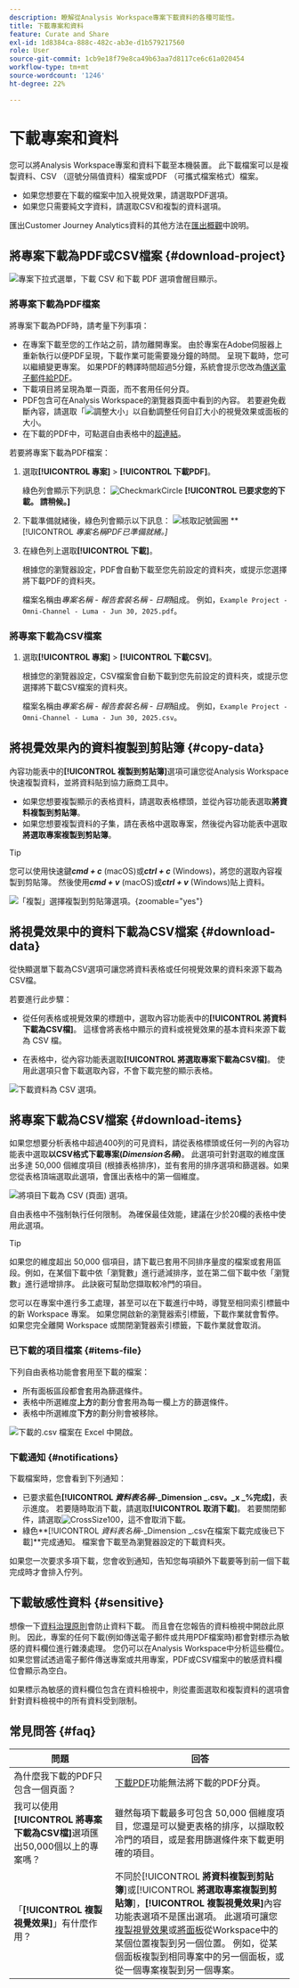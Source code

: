 ```yaml
---
description: 瞭解從Analysis Workspace專案下載資料的各種可能性。
title: 下載專案和資料
feature: Curate and Share
exl-id: 1d8384ca-888c-482c-ab3e-d1b579217560
role: User
source-git-commit: 1cb9e18f79e8ca49b63aa7d8117ce6c61a020454
workflow-type: tm+mt
source-wordcount: '1246'
ht-degree: 22%

---
```


# 下載專案和資料

您可以將Analysis Workspace專案和資料下載至本機裝置。 此下載檔案可以是複製資料、CSV （逗號分隔值資料）檔案或PDF （可攜式檔案格式）檔案。

* 如果您想要在下載的檔案中加入視覺效果，請選取PDF選項。
* 如果您只需要純文字資料，請選取CSV和複製的資料選項。

匯出Customer Journey Analytics資料的其他方法在[匯出概觀](/help/analysis-workspace/export/export-project-overview.md)中說明。

## 將專案下載為PDF或CSV檔案 {#download-project}

![專案下拉式選單，下載 CSV 和下載 PDF 選項會醒目顯示。](assets/download-project.png)

### 將專案下載為PDF檔案

將專案下載為PDF時，請考量下列事項：

* 在專案下載至您的工作站之前，請勿離開專案。 由於專案在Adobe伺服器上重新執行以便PDF呈現，下載作業可能需要幾分鐘的時間。 呈現下載時，您可以繼續變更專案。 如果PDF的轉譯時間超過5分鐘，系統會提示您改為[傳送電子郵件給PDF](../curate-share/send-schedule-files.md)。
* 下載項目將呈現為單一頁面，而不套用任何分頁。
* PDF包含可在Analysis Workspace的瀏覽器頁面中看到的內容。 若要避免截斷內容，請選取「![調整大小](/help/assets/icons/Resize.svg)」以自動調整任何自訂大小的視覺效果或面板的大小。
* 在下載的PDF中，可點選自由表格中的[超連結](/help/analysis-workspace/visualizations/freeform-table/freeform-table-hyperlinks.md)。

若要將專案下載為PDF檔案：

1. 選取&#x200B;**[!UICONTROL 專案]** > **[!UICONTROL 下載PDF]**。

   綠色列會顯示下列訊息： ![CheckmarkCircle](/help/assets/icons/CheckmarkCircle.svg) **[!UICONTROL 已要求您的下載。 請稍候。]**

1. 下載準備就緒後，綠色列會顯示以下訊息： ![核取記號圓圈](/help/assets/icons/CheckmarkCircle.svg) **[!UICONTROL *專案名稱&#x200B;*PDF已準備就緒。]**

1. 在綠色列上選取&#x200B;**[!UICONTROL 下載]**。

   根據您的瀏覽器設定，PDF會自動下載至您先前設定的資料夾，或提示您選擇將下載PDF的資料夾。

   檔案名稱由&#x200B;*專案名稱* - *報告套裝名稱* - *日期*&#x200B;組成。 例如，`Example Project - Omni-Channel - Luma - Jun 30, 2025.pdf`。

### 將專案下載為CSV檔案

1. 選取&#x200B;**[!UICONTROL 專案]** > **[!UICONTROL 下載CSV]**。

   根據您的瀏覽器設定，CSV檔案會自動下載到您先前設定的資料夾，或提示您選擇將下載CSV檔案的資料夾。

   檔案名稱由&#x200B;*專案名稱* - *報告套裝名稱* - *日期*&#x200B;組成。 例如，`Example Project - Omni-Channel - Luma - Jun 30, 2025.csv`。

## 將視覺效果內的資料複製到剪貼簿 {#copy-data}

內容功能表中的&#x200B;**[!UICONTROL 複製到剪貼簿]**&#x200B;選項可讓您從Analysis Workspace快速複製資料，並將資料貼到協力廠商工具中。

* 如果您想要複製顯示的表格資料，請選取表格標頭，並從內容功能表選取&#x200B;**將資料複製到剪貼簿**。
* 如果您想要複製資料的子集，請在表格中選取專案，然後從內容功能表中選取&#x200B;**將選取專案複製到剪貼簿**。

>[!TIP]
>
>您可以使用快速鍵&#x200B;**_cmd + c_** (macOS)或&#x200B;**_ctrl + c_** (Windows)，將您的選取內容複製到剪貼簿。 然後使用&#x200B;**_cmd + v_** (macOS)或&#x200B;**_ctrl + v_** (Windows)貼上資料。


![「複製」選擇複製到剪貼簿選項。 ](assets/copy-clipboard.png){zoomable="yes"}

## 將視覺效果中的資料下載為CSV檔案 {#download-data}

從快顯選單下載為CSV選項可讓您將資料表格或任何視覺效果的資料來源下載為CSV檔。

若要進行此步驟：

* 從任何表格或視覺效果的標題中，選取內容功能表中的&#x200B;**[!UICONTROL 將資料下載為CSV檔]**。 這樣會將表格中顯示的資料或視覺效果的基本資料來源下載為 CSV 檔。

<!-- Only relevant as soon as CJA supports Map visualization 
  >[!NOTE]
  >
  >  Note: the Map visualization does not support this option.
-->

* 在表格中，從內容功能表選取&#x200B;**[!UICONTROL 將選取專案下載為CSV檔]**。 使用此選項只會下載選取內容，不會下載完整的顯示表格。

![下載資料為 CSV 選項。](assets/download-data-as-csv.png)

## 將專案下載為CSV檔案 {#download-items}

如果您想要分析表格中超過400列的可見資料，請從表格標頭或任何一列的內容功能表中選取&#x200B;**以CSV格式下載專案(_Dimension名稱_)**。 此選項可針對選取的維度匯出多達 50,000 個維度項目 (根據表格排序)，並有套用的排序選項和篩選器。如果您從表格頂端選取此選項，會匯出表格中的第一個維度。

![將項目下載為 CSV (頁面) 選項。](assets/download-items-as-csv.png)

自由表格中不強制執行任何限制。 為確保最佳效能，建議在少於20欄的表格中使用此選項。

>[!TIP]
>
> 如果您的維度超出 50,000 個項目，請下載已套用不同排序量度的檔案或套用區段。例如，在某個下載中依「瀏覽數」進行遞減排序，並在第二個下載中依「瀏覽數」進行遞增排序。 此訣竅可幫助您擷取較冷門的項目。

您可以在專案中進行多工處理，甚至可以在下載進行中時，導覽至相同索引標籤中的新 Workspace 專案。 如果您開啟新的瀏覽器索引標籤，下載作業就會暫停。如果您完全離開 Workspace 或關閉瀏覽器索引標籤，下載作業就會取消。


### 已下載的項目檔案 {#items-file}

下列自由表格功能會套用至下載的檔案：

* 所有面板區段都會套用為篩選條件。
* 表格中所選維度&#x200B;**上方**&#x200B;的劃分會套用為每一欄上方的篩選條件。
* 表格中所選維度&#x200B;**下方**&#x200B;的劃分則會被移除。

![下載的.csv 檔案在 Excel 中開啟。](assets/download-items-file.png)

### 下載通知 {#notifications}

下載檔案時，您會看到下列通知：

* 已要求藍色&#x200B;**[!UICONTROL _資料表名稱&#x200B;_-_Dimension _.csv。_x _%完成]**，表示進度。 若要隨時取消下載，請選取&#x200B;**[!UICONTROL 取消下載]**。 若要關閉郵件，請選取![CrossSize100](/help/assets/icons/CrossSize100.svg)，這不會取消下載。
* 綠色&#x200B;**[!UICONTROL _資料表名稱&#x200B;_-_Dimension _.csv在檔案下載完成後已下載]**完成通知。 檔案會下載至為瀏覽器設定的下載資料夾。

如果您一次要求多項下載，您會收到通知，告知您每項額外下載要等到前一個下載完成時才會排入佇列。


## 下載敏感性資料 {#sensitive}

想像一下[資料治理原則](/help/data-views/data-governance.md)會防止資料下載。 而且會在您報告的資料檢視中開啟此原則。 因此，專案的任何下載(例如傳送電子郵件或共用PDF檔案時)都會對標示為敏感的資料欄位進行雜湊處理。 您仍可以在Analysis Workspace中分析這些欄位。 如果您嘗試透過電子郵件傳送專案或共用專案，PDF或CSV檔案中的敏感資料欄位會顯示為空白。

如果標示為敏感的資料欄位包含在資料檢視中，則從畫面選取和複製資料的選項會針對資料檢視中的所有資料受到限制。

## 常見問答 {#faq}

| 問題 | 回答 |
| --- | --- |
| 為什麼我下載的PDF只包含一個頁面？ | [下載PDF](#download-as-csv-or-pdf)功能無法將下載的PDF分頁。 |
| 我可以使用&#x200B;**[!UICONTROL 將專案下載為CSV檔]**&#x200B;選項匯出50,000個以上的專案嗎？ | 雖然每項下載最多可包含 50,000 個維度項目，您還是可以變更表格的排序，以擷取較冷門的項目，或是套用篩選條件來下載更明確的項目。 |
| 「**[!UICONTROL 複製視覺效果]**」有什麼作用？ | 不同於&#x200B;[!UICONTROL **將資料複製到剪貼簿**]&#x200B;或&#x200B;[!UICONTROL **將選取專案複製到剪貼簿**]，**[!UICONTROL 複製視覺效果]**&#x200B;內容功能表選項不是匯出選項。 此選項可讓您[複製視覺效果](/help/analysis-workspace/visualizations/freeform-analysis-visualizations.md#context-menu)或[將面板](/help/analysis-workspace/c-panels/panels.md#context-menu)從Workspace中的某個位置複製到另一個位置。 例如，從某個面板複製到相同專案中的另一個面板，或從一個專案複製到另一個專案。 |
